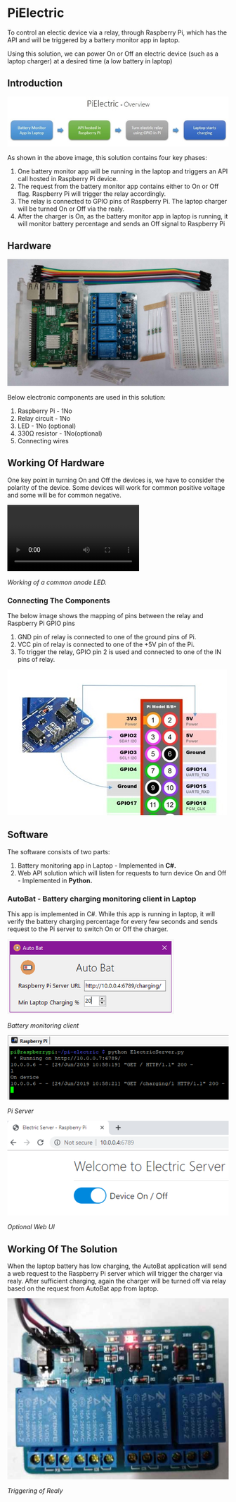 # PiElectric

To control an electic device via a relay, through Raspberry Pi, which has the API and will be triggered by a battery monitor app in laptop.

Using this solution, we can power On or Off an electric device (such as a laptop charger) at a desired time (a low battery in laptop) 

## Introduction

![Screenshot](Docs/PiElectric.jpg)  

As shown in the above image, this solution contains four key phases:

1. One battery monitor app will be running in the laptop and triggers an API call hosted in Raspberry Pi device.
1. The request from the battery monitor app contains either to On or Off flag. Raspberry Pi will trigger the relay accordingly.
1. The relay is connected to GPIO pins of Raspberry Pi. The laptop charger will be turned On or Off via the realy.
1. After the charger is On, as the battery monitor app in laptop is running, it will monitor battery percentage and sends an Off signal to Raspberry Pi
   
## Hardware

![Screenshot](Docs/Hardware.jpg)  

Below electronic components are used in this solution:

1. Raspberry Pi - 1No
2. Relay circuit - 1No
3. LED - 1No (optional)
4. 330Ω resistor - 1No(optional)
5. Connecting wires
    
## Working  Of Hardware

One key point in turning On and Off the devices is, we have to consider the polarity of the device. Some devices will work for common positive voltage and some will be for common negative.

<video controls>
  <source src="Docs/WorkingOfLED.mp4" type="video/mp4">
</video>

*Working of a common anode LED.*

### Connecting The Components

The below image shows the mapping of pins between the relay and Raspberry Pi GPIO pins

1. GND pin of relay is connected to one of the ground pins of Pi.
2. VCC pin of relay is connected to one of the +5V pin of the Pi.
3. To trigger the relay, GPIO pin 2 is used and connected to one of the IN pins of relay.

![Pin Mappings Between Relay & Pi](Docs/PinMappings.jpg)

## Software

The software consists of two parts:

1. Battery monitoring app in Laptop - Implemented in **C#.**
2. Web API solution which will listen for requests to turn device On and Off - Implemented in **Python.**

### AutoBat - Battery charging monitoring client in Laptop  

This app is implemented in C#. While this app is running in laptop, it will verify the battery charging percentage for every few seconds and sends request to the Pi server to switch On or Off the charger.

![AutoBat - Battery charging monitoring app](Docs/AutoBat.png)

*Battery monitoring client* 

![Raspberry Pi Server](Docs/PiServer.png)

*Pi Server*

![Optional Web UI](Docs/WebUI.png)

*Optional Web UI*

## Working Of The Solution
When the laptop battery has low charging, the AutoBat application will send a web request to the Raspberry Pi server which will trigger the charger via realy. After sufficient charging, again the charger will be turned off via relay based on the request from AutoBat app from laptop.

![](Docs/Relay.jpg) 

*Triggering of Realy*

